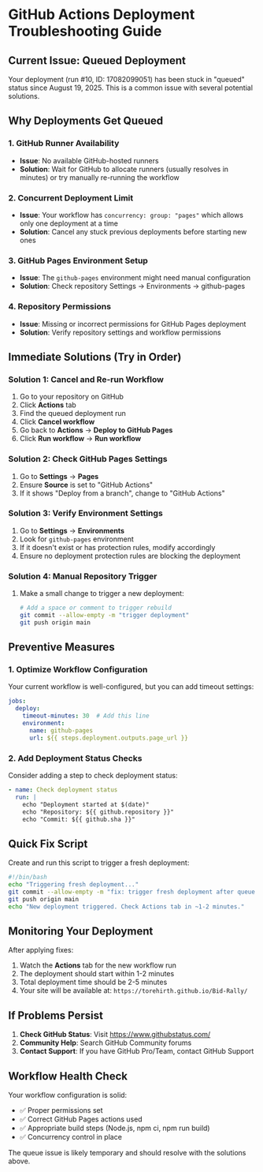 # GitHub Actions Deployment Troubleshooting Guide

## Current Issue: Queued Deployment

Your deployment (run #10, ID: 17082099051) has been stuck in "queued" status since August 19, 2025. This is a common issue with several potential solutions.

## Why Deployments Get Queued

### 1. GitHub Runner Availability
- **Issue**: No available GitHub-hosted runners
- **Solution**: Wait for GitHub to allocate runners (usually resolves in minutes) or try manually re-running the workflow

### 2. Concurrent Deployment Limit
- **Issue**: Your workflow has `concurrency: group: "pages"` which allows only one deployment at a time
- **Solution**: Cancel any stuck previous deployments before starting new ones

### 3. GitHub Pages Environment Setup
- **Issue**: The `github-pages` environment might need manual configuration
- **Solution**: Check repository Settings → Environments → github-pages

### 4. Repository Permissions
- **Issue**: Missing or incorrect permissions for GitHub Pages deployment
- **Solution**: Verify repository settings and workflow permissions

## Immediate Solutions (Try in Order)

### Solution 1: Cancel and Re-run Workflow
1. Go to your repository on GitHub
2. Click **Actions** tab
3. Find the queued deployment run
4. Click **Cancel workflow**
5. Go back to **Actions** → **Deploy to GitHub Pages**
6. Click **Run workflow** → **Run workflow**

### Solution 2: Check GitHub Pages Settings
1. Go to **Settings** → **Pages**
2. Ensure **Source** is set to "GitHub Actions"
3. If it shows "Deploy from a branch", change to "GitHub Actions"

### Solution 3: Verify Environment Settings
1. Go to **Settings** → **Environments**
2. Look for `github-pages` environment
3. If it doesn't exist or has protection rules, modify accordingly
4. Ensure no deployment protection rules are blocking the deployment

### Solution 4: Manual Repository Trigger
1. Make a small change to trigger a new deployment:
   ```bash
   # Add a space or comment to trigger rebuild
   git commit --allow-empty -m "trigger deployment"
   git push origin main
   ```

## Preventive Measures

### 1. Optimize Workflow Configuration
Your current workflow is well-configured, but you can add timeout settings:

```yaml
jobs:
  deploy:
    timeout-minutes: 30  # Add this line
    environment:
      name: github-pages
      url: ${{ steps.deployment.outputs.page_url }}
```

### 2. Add Deployment Status Checks
Consider adding a step to check deployment status:

```yaml
- name: Check deployment status
  run: |
    echo "Deployment started at $(date)"
    echo "Repository: ${{ github.repository }}"
    echo "Commit: ${{ github.sha }}"
```

## Quick Fix Script

Create and run this script to trigger a fresh deployment:

```bash
#!/bin/bash
echo "Triggering fresh deployment..."
git commit --allow-empty -m "fix: trigger fresh deployment after queue issue"
git push origin main
echo "New deployment triggered. Check Actions tab in ~1-2 minutes."
```

## Monitoring Your Deployment

After applying fixes:
1. Watch the **Actions** tab for the new workflow run
2. The deployment should start within 1-2 minutes
3. Total deployment time should be 2-5 minutes
4. Your site will be available at: `https://torehirth.github.io/Bid-Rally/`

## If Problems Persist

1. **Check GitHub Status**: Visit https://www.githubstatus.com/
2. **Community Help**: Search GitHub Community forums
3. **Contact Support**: If you have GitHub Pro/Team, contact GitHub Support

## Workflow Health Check

Your workflow configuration is solid:
- ✅ Proper permissions set
- ✅ Correct GitHub Pages actions used
- ✅ Appropriate build steps (Node.js, npm ci, npm run build)
- ✅ Concurrency control in place

The queue issue is likely temporary and should resolve with the solutions above.